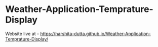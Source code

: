 # Weather-Application-Temprature-Display
Website live at -  https://harshita-dutta.github.io/Weather-Application-Temprature-Display/
